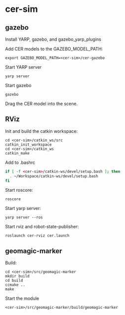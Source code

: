 cer-sim
=======


gazebo
------

Install YARP, gazebo, and gazebo_yarp_plugins

Add CER models to the GAZEBO_MODEL_PATH:

```
export GAZEBO_MODEL_PATH=<cer-sim>/cer-gazebo
```
Start YARP server

```
yarp server
```

Start gazebo

```
gazebo
```

Drag the CER model into the scene.



RViz
----

Init and build the catkin workspace:

```
cd <cer-sim>/catkin_ws/src
catkin_init_workspace
cd <cer-sim>/catkin_ws
catkin_make
```

Add to .bashrc

```bash
if [ -f <cer-sim>/catkin-ws/devel/setup.bash ]; then
  . ~/Workspace/catkin-ws/devel/setup.bash
fi
```



Start roscore:

```
roscore
```

Start yarp server:

```
yarp server --ros
```

Start rviz and robot-state-publisher:

```
roslaunch cer-rviz cer.launch
```

geomagic-marker
---------------

Build:

```
cd <cer-sim>/src/geomagic-marker
mkdir build
cd build
ccmake ..
make
```

Start the module

```
<cer-sim>/src/geomagic-marker/build/geomagic-marker
```
